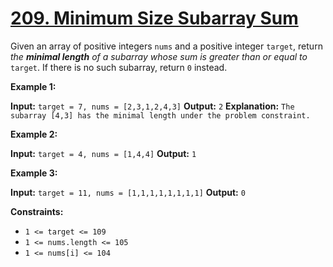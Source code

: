 # [209. Minimum Size Subarray Sum](https://leetcode.com/problems/minimum-size-subarray-sum)

Given an array of positive integers `nums` and a positive integer `target`,
return _the **minimal length** of a subarray whose sum is greater than or equal to_ `target`.
If there is no such subarray, return `0` instead.


**Example 1:**

**Input:** `target = 7, nums = [2,3,1,2,4,3]`
**Output:** `2`
**Explanation:** `The subarray [4,3] has the minimal length under the problem constraint.`


**Example 2:**

**Input:** `target = 4, nums = [1,4,4]`
**Output:** `1`


**Example 3:**

**Input:** `target = 11, nums = [1,1,1,1,1,1,1,1]`
**Output:** `0`


**Constraints:**

* `1 <= target <= 109`
* `1 <= nums.length <= 105`
* `1 <= nums[i] <= 104`